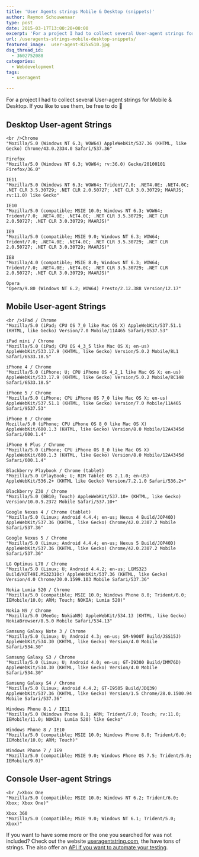```yaml
---
title: 'User Agents strings Mobile & Desktop (snippets)'
author: Raymon Schouwenaar
type: post
date: 2015-03-17T13:00:20+00:00
excerpt: 'For a project I had to collect several User-agent strings for Mobile & Desktop. If you like to use them, be free to do :-)'
url: /useragents-strings-mobile-desktop-snippets/
featured_image:  user-agent-825x510.jpg
dsq_thread_id:
  - 3602752088
categories:
  - Webdevelopment
tags:
  - useragent

---
```

For a project I had to collect several User-agent strings for Mobile & Desktop. If you like to use them, be free to do 🙂

## Desktop User-agent Strings

    <br />Chrome
    "Mozilla/5.0 (Windows NT 6.3; WOW64) AppleWebKit/537.36 (KHTML, like Gecko) Chrome/43.0.2334.0 Safari/537.36"

    Firefox
    "Mozilla/5.0 (Windows NT 6.3; WOW64; rv:36.0) Gecko/20100101 Firefox/36.0"

    IE11
    "Mozilla/5.0 (Windows NT 6.3; WOW64; Trident/7.0; .NET4.0E; .NET4.0C; .NET CLR 3.5.30729; .NET CLR 2.0.50727; .NET CLR 3.0.30729; MAARJS; rv:11.0) like Gecko"

    IE10
    "Mozilla/5.0 (compatible; MSIE 10.0; Windows NT 6.3; WOW64; Trident/7.0; .NET4.0E; .NET4.0C; .NET CLR 3.5.30729; .NET CLR 2.0.50727; .NET CLR 3.0.30729; MAARJS)"

    IE9
    "Mozilla/5.0 (compatible; MSIE 9.0; Windows NT 6.3; WOW64; Trident/7.0; .NET4.0E; .NET4.0C; .NET CLR 3.5.30729; .NET CLR 2.0.50727; .NET CLR 3.0.30729; MAARJS)"

    IE8
    "Mozilla/4.0 (compatible; MSIE 8.0; Windows NT 6.3; WOW64; Trident/7.0; .NET4.0E; .NET4.0C; .NET CLR 3.5.30729; .NET CLR 2.0.50727; .NET CLR 3.0.30729; MAARJS)"

    Opera
    "Opera/9.80 (Windows NT 6.2; WOW64) Presto/2.12.388 Version/12.17"



## Mobile User-agent Strings

    <br />iPad / Chrome
    "Mozilla/5.0 (iPad; CPU OS 7_0 like Mac OS X) AppleWebKit/537.51.1 (KHTML, like Gecko) Version/7.0 Mobile/11A465 Safari/9537.53"

    iPad mini / Chrome
    "Mozilla/5.0 (iPad; CPU OS 4_3_5 like Mac OS X; en-us) AppleWebKit/533.17.9 (KHTML, like Gecko) Version/5.0.2 Mobile/8L1 Safari/6533.18.5"

    iPhone 4 / Chrome
    "Mozilla/5.0 (iPhone; U; CPU iPhone OS 4_2_1 like Mac OS X; en-us) AppleWebKit/533.17.9 (KHTML, like Gecko) Version/5.0.2 Mobile/8C148 Safari/6533.18.5"

    iPhone 5 / Chrome
    "Mozilla/5.0 (iPhone; CPU iPhone OS 7_0 like Mac OS X; en-us) AppleWebKit/537.51.1 (KHTML, like Gecko) Version/7.0 Mobile/11A465 Safari/9537.53"

    iPhone 6 / Chrome
    Mozilla/5.0 (iPhone; CPU iPhone OS 8_0 like Mac OS X) AppleWebKit/600.1.3 (KHTML, like Gecko) Version/8.0 Mobile/12A4345d Safari/600.1.4"

    iPhone 6 Plus / Chrome
    "Mozilla/5.0 (iPhone; CPU iPhone OS 8_0 like Mac OS X) AppleWebKit/600.1.3 (KHTML, like Gecko) Version/8.0 Mobile/12A4345d Safari/600.1.4"

    Blackberry Playbook / Chrome (tablet)
    "Mozilla/5.0 (PlayBook; U; RIM Tablet OS 2.1.0; en-US) AppleWebKit/536.2+ (KHTML like Gecko) Version/7.2.1.0 Safari/536.2+"

    Blackberry Z30 / Chrome
    "Mozilla/5.0 (BB10; Touch) AppleWebKit/537.10+ (KHTML, like Gecko) Version/10.0.9.2372 Mobile Safari/537.10+"

    Google Nexus 4 / Chrome (tablet)
    "Mozilla/5.0 (Linux; Android 4.4.4; en-us; Nexus 4 Build/JOP40D) AppleWebKit/537.36 (KHTML, like Gecko) Chrome/42.0.2307.2 Mobile Safari/537.36"

    Google Nexus 5 / Chrome
    "Mozilla/5.0 (Linux; Android 4.4.4; en-us; Nexus 5 Build/JOP40D) AppleWebKit/537.36 (KHTML, like Gecko) Chrome/42.0.2307.2 Mobile Safari/537.36"

    LG Optimus L70 / Chrome
    "Mozilla/5.0 (Linux; U; Android 4.4.2; en-us; LGMS323 Build/KOT49I.MS32310c) AppleWebKit/537.36 (KHTML, like Gecko) Version/4.0 Chrome/30.0.1599.103 Mobile Safari/537.36"

    Nokia Lumia 520 / Chrome
    "Mozilla/5.0 (compatible; MSIE 10.0; Windows Phone 8.0; Trident/6.0; IEMobile/10.0; ARM; Touch; NOKIA; Lumia 520)"

    Nokia N9 / Chrome
    "Mozilla/5.0 (MeeGo; NokiaN9) AppleWebKit/534.13 (KHTML, like Gecko) NokiaBrowser/8.5.0 Mobile Safari/534.13"

    Samsung Galaxy Note 3 / Chrome
    "Mozilla/5.0 (Linux; U; Android 4.3; en-us; SM-N900T Build/JSS15J) AppleWebKit/534.30 (KHTML, like Gecko) Version/4.0 Mobile Safari/534.30"

    Samsung Galaxy S3 / Chrome
    "Mozilla/5.0 (Linux; U; Android 4.0; en-us; GT-I9300 Build/IMM76D) AppleWebKit/534.30 (KHTML, like Gecko) Version/4.0 Mobile Safari/534.30"

    Samsung Galaxy S4 / Chrome
    "Mozilla/5.0 (Linux; Android 4.4.2; GT-I9505 Build/JDQ39) AppleWebKit/537.36 (KHTML, like Gecko) Version/1.5 Chrome/28.0.1500.94 Mobile Safari/537.36"

    Windows Phone 8.1 / IE11
    "Mozilla/5.0 (Windows Phone 8.1; ARM; Trident/7.0; Touch; rv:11.0; IEMobile/11.0; NOKIA; Lumia 520) like Gecko"

    Windows Phone 8 / IE10
    "Mozilla/5.0 (compatible; MSIE 10.0; Windows Phone 8.0; Trident/6.0; IEMobile/10.0; ARM; Touch)"

    Windows Phone 7 / IE9
    "Mozilla/5.0 (compatible; MSIE 9.0; Windows Phone OS 7.5; Trident/5.0; IEMobile/9.0)"



## Console User-agent Strings

    <br />Xbox One
    "Mozilla/5.0 (compatible; MSIE 10.0; Windows NT 6.2; Trident/6.0; Xbox; Xbox One)"

    Xbox 360
    "Mozilla/5.0 (compatible; MSIE 9.0; Windows NT 6.1; Trident/5.0; Xbox)"



If you want to have some more or the one you searched for was not included? Check out the website <a href="http://www.useragentstring.com/pages/useragentstring.php" target="_blank">useragentstring.com</a>, the have tons of strings. The also offer an <a href="http://www.useragentstring.com/pages/api.php" target="_blank">API if you want to automate your testing</a>.